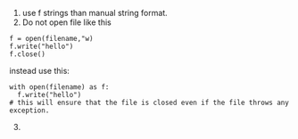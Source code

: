 1. use f strings than manual string format.
2. Do not open file like this
```
f = open(filename,"w)
f.write("hello")
f.close()
```
instead use this:
```
with open(filename) as f:
  f.write("hello")
# this will ensure that the file is closed even if the file throws any exception.
```
3. 
